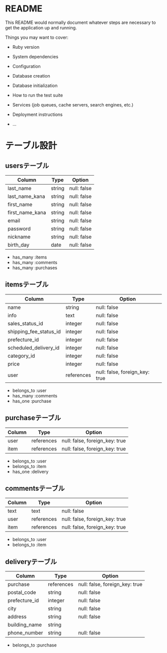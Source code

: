 # README

This README would normally document whatever steps are necessary to get the
application up and running.

Things you may want to cover:

* Ruby version

* System dependencies

* Configuration

* Database creation

* Database initialization

* How to run the test suite

* Services (job queues, cache servers, search engines, etc.)

* Deployment instructions

* ...

# テーブル設計

## usersテーブル

| Column              | Type   | Option      |
| ------------------- | ------ | ----------- |
| last_name           | string | null: false |
| last_name_kana      | string | null: false |
| first_name          | string | null: false |
| first_name_kana     | string | null: false |
| email               | string | null: false |
| password            | string | null: false |
| nickname            | string | null: false |
| birth_day           | date   | null: false |

- has_many :items
- has_many :comments
- has_many :purchases

## itemsテーブル

| Column                 | Type       | Option                         |
| ---------------------- | ---------- | ------------------------------ |
| name                   | string     | null: false                    |
| info                   | text       | null: false                    |
| sales_status_id        | integer    | null: false                    |
| shipping_fee_status_id | integer    | null: false                    |
| prefecture_id          | integer    | null: false                    |
| scheduled_delivery_id  | integer    | null: false                    |
| category_id            | integer    | null: false                    |
| price                  | integer    | null: false                    |
| user                   | references | null: false, foreign_key: true |

- belongs_to :user
- has_many :comments
- has_one :purchase

## purchaseテーブル

| Column | Type       | Option                         |
| ------ | ---------- | ------------------------------ |
| user   | references | null: false, foreign_key: true |
| item   | references | null: false, foreign_key: true |

- belongs_to :user
- belongs_to :item
- has_one :delivery

## commentsテーブル

| Column | Type       | Option                         |
| ------ | ---------- | ------------------------------ |
| text   | text       | null: false                    |
| user   | references | null: false, foreign_key: true |
| item   | references | null: false, foreign_key: true |

- belongs_to :user
- belongs_to :item

## deliveryテーブル

| Column        | Type       | Option                          |
| ------------- | ---------- | ------------------------------- |
| purchase      | references | null: false, foreign_key: true  |
| postal_code   | string     | null: false                     |
| prefecture_id | integer    | null: false                     |
| city          | string     | null: false                     |
| address       | string     | null: false                     |
| building_name | string     |                                 |
| phone_number  | string     | null: false                     |

- belongs_to :purchase
